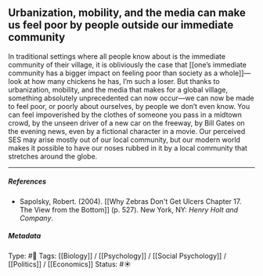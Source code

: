 ## Urbanization, mobility, and the media can make us feel poor by people outside our immediate community # 

In traditional settings where all people know about is the immediate community of their village, it is obliviously the case that [[one’s immediate community has a bigger impact on feeling poor than society as a whole]]—look at how many chickens he has, I’m such a loser. But thanks to urbanization, mobility, and the media that makes for a global village, something absolutely unprecedented can now occur—we can now be made to feel poor, or poorly about ourselves, by people we don’t even know. You can feel impoverished by the clothes of someone you pass in a midtown crowd, by the unseen driver of a new car on the freeway, by Bill Gates on the evening news, even by a fictional character in a movie. Our perceived SES may arise mostly out of our local community, but our modern world makes it possible to have our noses rubbed in it by a local community that stretches around the globe.

___

##### References

- Sapolsky, Robert. (2004). [[Why Zebras Don't Get Ulcers Chapter 17. The View from the Bottom]] (p. 527). New York, NY: _Henry Holt and Company_.

##### Metadata

Type: #🔴 
Tags: [[Biology]] / [[Psychology]] / [[Social Psychology]] / [[Politics]] / [[Economics]] 
Status: #☀️ 